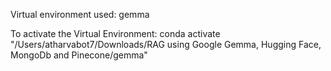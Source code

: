Virtual environment used: gemma

To activate the Virtual Environment: 
conda activate "/Users/atharvabot7/Downloads/RAG using Google Gemma, Hugging Face, MongoDb and Pinecone/gemma"